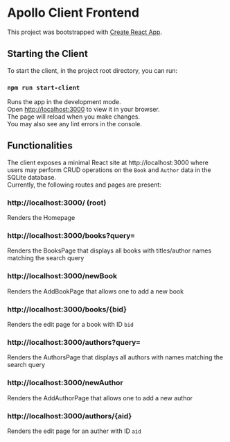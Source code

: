 # Apollo Client Frontend 

This project was bootstrapped with [Create React App](https://github.com/facebook/create-react-app).

## Starting the Client

To start the client, in the project root directory, you can run:
### `npm run start-client`
Runs the app in the development mode.\
Open [http://localhost:3000](http://localhost:3000) to view it in your browser.\
The page will reload when you make changes.\
You may also see any lint errors in the console.

## Functionalities
The client exposes a minimal React site at http://localhost:3000 where users may perform CRUD operations on the `Book` and `Author` data in the SQLite database. \
Currently, the following routes and pages are present:
### http://localhost:3000/ (root)
Renders the Homepage 
### http://localhost:3000/books?query=
Renders the BooksPage that displays all books with titles/author names matching the search query
### http://localhost:3000/newBook
Renders the AddBookPage that allows one to add a new book
### http://localhost:3000/books/{bid}
Renders the edit page for a book with ID `bid`
### http://localhost:3000/authors?query=
Renders the AuthorsPage that displays all authors with names matching the search query
### http://localhost:3000/newAuthor
Renders the AddAuthorPage that allows one to add a new author
### http://localhost:3000/authors/{aid}
Renders the edit page for an auther with ID `aid`